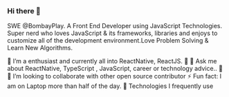 ### Hi there 👋

SWE @BombayPlay. A Front End Developer using JavaScript Technologies. Super nerd who loves JavaScript & its frameworks, libraries and enjoys to customize all of the development environment.Love Problem Solving & Learn New Algorithms.

🌱 I’m a enthusiast and currently all into ReactNative, ReactJS. 🧡
💬 Ask me about ReactNative, TypeScript , JavaScript, career or technology advice.. 🙌
👯 I’m looking to collaborate with other open source contributor
⚡ Fun fact: I am on Laptop more than half of the day.
🚀 Technologies I frequently use
   
[linkedin]: https://www.linkedin.com/in/nayan-joshi-93271b202/
